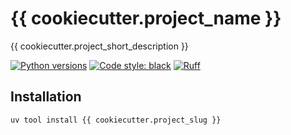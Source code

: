 # {{ cookiecutter.project_name }}

{{ cookiecutter.project_short_description }}

[![Python versions](https://img.shields.io/badge/python-3.10%20|%203.11%20|%203.12%20|%203.13-blue.svg)](https://img.shields.io/badge/python-3.10%20|%203.11%20|%203.12%20|%203.13-blue.svg)
[![Code style: black](https://img.shields.io/badge/code%20style-black-000000.svg)](https://github.com/psf/black)
[![Ruff](https://img.shields.io/endpoint?url=https://raw.githubusercontent.com/charliermarsh/ruff/main/assets/badge/v1.json)](https://github.com/charliermarsh/ruff)

## Installation

```shell
uv tool install {{ cookiecutter.project_slug }}
```
